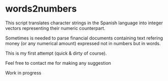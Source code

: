 # words2numbers

This script translates character strings in the Spanish language into integer vectors representing their numeric counterpart.

Sometimes is needed to parse financial documents containing text refering money (or any numerical amount) expressed not in numbers but in words.

This is my first attempt (quick & dirty of course).

Feel free to contact me for making any suggestion

Work in progress




